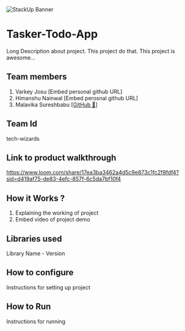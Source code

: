 ![StackUp Banner]([https://tinkerhub.frappe.cloud/files/stackup%20banner.jpeg])
# Tasker-Todo-App
Long Description about project. This project do that. This project is awesome...
## Team members
1. Varkey Josu [Embed personal github URL]
2. Himanshu Nainwal [Embed perosnal github URL]
3. Malavika Sureshbabu [<a href="https://github.com/Malavikaasureshh">GitHub 🔗</a>]
## Team Id
tech-wizards
## Link to product walkthrough
https://www.loom.com/share/17ea3ba3462a4d5c9e873c1fc2f8fdf4?sid=d419af75-de83-4efc-857f-6c5da7bf10f4
## How it Works ?
1. Explaining the working of project
2. Embed video of project demo
## Libraries used
Library Name - Version
## How to configure
Instructions for setting up project
## How to Run
Instructions for running
